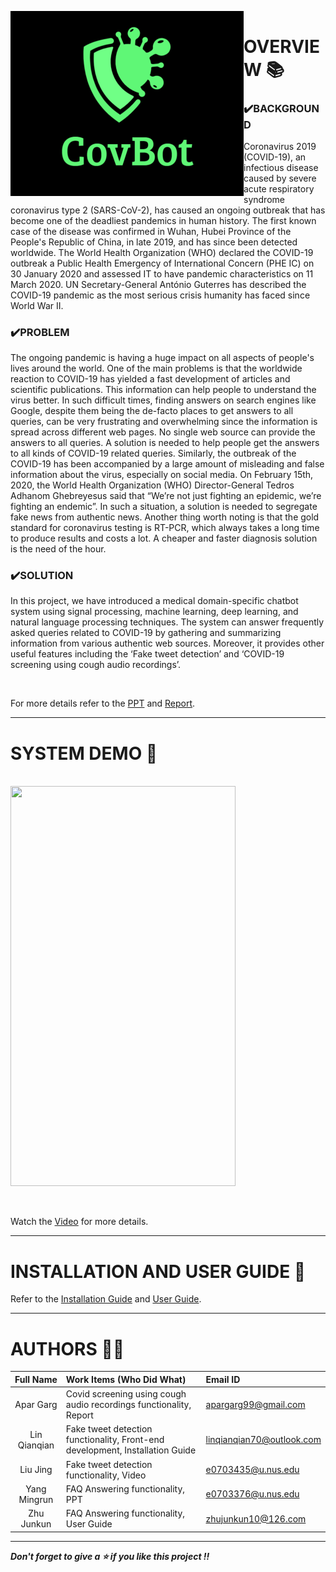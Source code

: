 &nbsp;&nbsp;&nbsp;&nbsp;&nbsp;&nbsp;&nbsp;&nbsp;&nbsp;&nbsp;&nbsp;&nbsp;&nbsp;&nbsp;&nbsp;&nbsp;&nbsp;&nbsp;&nbsp;&nbsp;&nbsp;&nbsp;&nbsp;&nbsp;&nbsp;&nbsp;&nbsp;&nbsp;&nbsp;&nbsp;&nbsp;&nbsp;&nbsp;<img src="https://github.com/AparGarg99/CovBot/blob/master/Miscellaneous/logo.png" width=373 height=296 style="float: left; margin-right: 0px;" />
---


# OVERVIEW 📚
### ✔️BACKGROUND
Coronavirus 2019 (COVID-19), an infectious disease caused by severe acute respiratory syndrome coronavirus type 2 (SARS-CoV-2), has caused an ongoing outbreak that has become one of the deadliest pandemics in human history. The first known case of the disease was confirmed in Wuhan, Hubei Province of the People's Republic of China, in late 2019, and has since been detected worldwide. The World Health Organization (WHO) declared the COVID-19 outbreak a Public Health Emergency of International Concern (PHE IC) on 30 January 2020 and assessed IT to have pandemic characteristics on 11 March 2020. UN Secretary-General António Guterres has described the COVID-19 pandemic as the most serious crisis humanity has faced since World War II.

### ✔️PROBLEM
The ongoing pandemic is having a huge impact on all aspects of people's lives around the world. One of the main problems is that the worldwide reaction to COVID-19 has yielded a fast development of articles and scientific publications. This information can help people to understand the virus better. In such difficult times, finding answers on search engines like Google, despite them being the de-facto places to get answers to all queries, can be very frustrating and overwhelming since the information is spread across different web pages. No single web source can provide the answers to all queries. A solution is needed to help people get the answers to all kinds of COVID-19 related queries. Similarly, the outbreak of the COVID-19 has been accompanied by a large amount of misleading and false information about the virus, especially on social media. On February 15th, 2020, the World Health Organization (WHO) Director-General Tedros Adhanom Ghebreyesus said that “We’re not just fighting an epidemic, we’re fighting an endemic”. In such a situation, a solution is needed to segregate fake news from authentic news. Another thing worth noting is that the gold standard for coronavirus testing is RT-PCR, which always takes a long time to produce results and costs a lot. A cheaper and faster diagnosis solution is the need of the hour.

### ✔️SOLUTION
In this project, we have introduced a medical domain-specific chatbot system using signal processing, machine learning, deep learning, and natural language processing techniques. The system can answer frequently asked queries related to COVID-19 by gathering and summarizing information from various authentic web sources. Moreover, it provides other useful features including the ‘Fake tweet detection’ and ‘COVID-19 screening using cough audio recordings’.

<br>

For more details refer to the [PPT](https://github.com/AparGarg99/CovBot/blob/master/Documentation/PPT.pptx) and [Report](https://github.com/AparGarg99/CovBot/blob/master/Documentation/Report.pdf).

---

# SYSTEM DEMO 🎥
&nbsp;&nbsp;&nbsp;&nbsp;&nbsp;&nbsp;&nbsp;&nbsp;&nbsp;&nbsp;&nbsp;&nbsp;&nbsp;&nbsp;&nbsp;&nbsp;&nbsp;&nbsp;&nbsp;&nbsp;&nbsp;&nbsp;&nbsp;&nbsp;&nbsp;&nbsp;&nbsp;&nbsp;&nbsp;&nbsp;&nbsp;&nbsp;&nbsp;&nbsp;&nbsp;&nbsp;&nbsp;&nbsp;&nbsp;&nbsp;&nbsp;&nbsp;&nbsp;&nbsp;&nbsp;&nbsp;&nbsp;&nbsp;&nbsp;&nbsp;&nbsp;&nbsp;&nbsp;&nbsp;&nbsp;<img src="https://github.com/AparGarg99/CovBot/blob/master/Miscellaneous/demo.gif" width=360 height=640>

<br>

Watch the [Video](https://drive.google.com/file/d/1L7XgaYJPNweWEYLXCjTzagpVlAsZ4L4H/view?usp=sharing) for more details.

---

# INSTALLATION AND USER GUIDE 🔌

Refer to the [Installation Guide](https://github.com/AparGarg99/CovBot/blob/master/Documentation/Installation%20Guide.pdf) and [User Guide](https://github.com/AparGarg99/CovBot/blob/master/Documentation/User%20Guide.pdf).

---

# AUTHORS 👨‍💻

| Full Name  | Work Items (Who Did What) | Email ID |
| :---------------:| :-----| :-----|
| Apar Garg    |Covid screening using cough audio recordings functionality, Report| apargarg99@gmail.com |
| Lin Qianqian  |Fake tweet detection functionality, Front-end development, Installation Guide| linqianqian70@outlook.com |
| Liu Jing  |Fake tweet detection functionality, Video| e0703435@u.nus.edu |
| Yang Mingrun |FAQ Answering functionality, PPT|e0703376@u.nus.edu |
| Zhu Junkun | FAQ Answering functionality, User Guide|zhujunkun10@126.com |

---

***Don't forget to give a ⭐ if you like this project !!***
